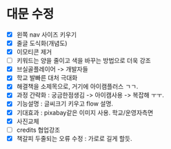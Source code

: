 # 대문 수정

- [x] 왼쪽 nav 사이즈 키우기
- [x] 줄글 도식화(개념도)
- [x] 이모티콘 제거
- [ ] 키워드는 양을 줄이고 색을 바꾸는 방법으로 더욱 강조
- [x] 브실골플레이어 -> 개발자들
- [x] 학교 발빠른 대처 극대화
- [x] 해결책을 소제목으로, 거기에 아이캠플러스 ㄱㄱ.
- [x] 과정 간략화 : 궁금한점생김 -> 아이캠사용 -> 복잡해 ㅜㅜ.
- [x] 기능설명 : 글씨크기 키우고 flow 설명.
- [x] 기대효과 : pixabay같은 이미지 사용. 학교/운영자측면
- [x] 사진교체
- [ ] credits 협업강조
- [x] 책갈피 두줄되는 오류 수정 : 가로로 길게 할듯.